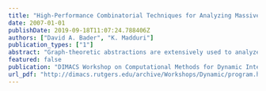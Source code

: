 ```yaml
---
title: "High-Performance Combinatorial Techniques for Analyzing Massive Dynamic Interaction Networks"
date: 2007-01-01
publishDate: 2019-09-18T11:07:24.788406Z
authors: ["David A. Bader", "K. Madduri"]
publication_types: ["1"]
abstract: "Graph-theoretic abstractions are extensively used to analyze massive data sets. Temporal data streams from socio-economic interactions, the world-wide web, communication networks, and scientific computing can be intuitively modeled as graphs. In this paper, we discuss high performance combinatorial techniques for analyzing large-scale information networks, encapsulating dynamic interaction data in the order of billions of entities. For tractable analysis of massive temporal data sets, we need holistic techniques that supplement existing static graph algorithms with relevant ideas from dynamic graph algorithms, social network analysis, and parallel algorithms for combinatorial problems. For instance, in order to design scalable parallel algorithms, it is crucial to estimate and exploit network characteristics such as the degree distribution and the graph diameter. We present a computational framework for the topological analysis of dynamic interaction data: we experiment with several graph representations, identify key analysis kernels to be optimized, and discuss parallel algorithms for large-scale graph analysis. In recent work, we have designed efficient parallel techniques for graph traversal, connectivity and centrality problems that process static graphs with billions of vertices and edges. We intend to extend these algorithms for studying temporal data, and our current research focus is on a prototype open-source toolkit for large-scale dynamic network analysis."
featured: false
publication: "DIMACS Workshop on Computational Methods for Dynamic Interaction Networks, DIMACS Center, Rutgers University, Piscataway, NJ, September 24-25, 2007"
url_pdf: "http://dimacs.rutgers.edu/archive/Workshops/Dynamic/program.html"
---
```


